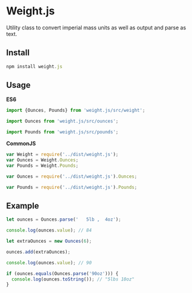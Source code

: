 Weight.js
=========

Utility class to convert imperial mass units as well as output and parse as text.

Install
-------
```javascript
npm install weight.js
```

Usage
-----
**ES6**
```javascript
import {Ounces, Pounds} from 'weight.js/src/weight';
```
```javascript
import Ounces from 'weight.js/src/ounces';
```
```javascript
import Pounds from 'weight.js/src/pounds';
```

**CommonJS**
```javascript
var Weight = require('../dist/weight.js');
var Ounces = Weight.Ounces;
var Pounds = Weight.Pounds;
```
```javascript
var Ounces = require('../dist/weight.js').Ounces;
```
```javascript
var Pounds = require('../dist/weight.js').Pounds;
```

Example
-------
```javascript
let ounces = Ounces.parse('   5lb ,  4oz');

console.log(ounces.value); // 84

let extraOunces = new Ounces(6);

ounces.add(extraOunces);

console.log(ounces.value); // 90

if (ounces.equals(Ounces.parse('90oz'))) {
  console.log(ounces.toString()); // "5lbs 10oz"
}
```
